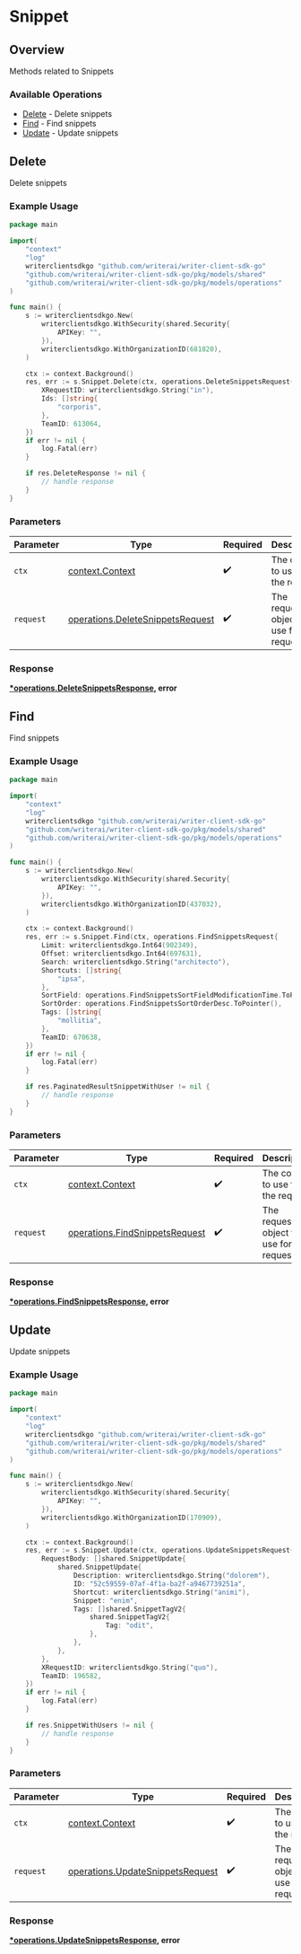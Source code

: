 # Snippet

## Overview

Methods related to Snippets

### Available Operations

* [Delete](#delete) - Delete snippets
* [Find](#find) - Find snippets
* [Update](#update) - Update snippets

## Delete

Delete snippets

### Example Usage

```go
package main

import(
	"context"
	"log"
	writerclientsdkgo "github.com/writerai/writer-client-sdk-go"
	"github.com/writerai/writer-client-sdk-go/pkg/models/shared"
	"github.com/writerai/writer-client-sdk-go/pkg/models/operations"
)

func main() {
    s := writerclientsdkgo.New(
        writerclientsdkgo.WithSecurity(shared.Security{
            APIKey: "",
        }),
        writerclientsdkgo.WithOrganizationID(681820),
    )

    ctx := context.Background()
    res, err := s.Snippet.Delete(ctx, operations.DeleteSnippetsRequest{
        XRequestID: writerclientsdkgo.String("in"),
        Ids: []string{
            "corporis",
        },
        TeamID: 613064,
    })
    if err != nil {
        log.Fatal(err)
    }

    if res.DeleteResponse != nil {
        // handle response
    }
}
```

### Parameters

| Parameter                                                                            | Type                                                                                 | Required                                                                             | Description                                                                          |
| ------------------------------------------------------------------------------------ | ------------------------------------------------------------------------------------ | ------------------------------------------------------------------------------------ | ------------------------------------------------------------------------------------ |
| `ctx`                                                                                | [context.Context](https://pkg.go.dev/context#Context)                                | :heavy_check_mark:                                                                   | The context to use for the request.                                                  |
| `request`                                                                            | [operations.DeleteSnippetsRequest](../../models/operations/deletesnippetsrequest.md) | :heavy_check_mark:                                                                   | The request object to use for the request.                                           |


### Response

**[*operations.DeleteSnippetsResponse](../../models/operations/deletesnippetsresponse.md), error**


## Find

Find snippets

### Example Usage

```go
package main

import(
	"context"
	"log"
	writerclientsdkgo "github.com/writerai/writer-client-sdk-go"
	"github.com/writerai/writer-client-sdk-go/pkg/models/shared"
	"github.com/writerai/writer-client-sdk-go/pkg/models/operations"
)

func main() {
    s := writerclientsdkgo.New(
        writerclientsdkgo.WithSecurity(shared.Security{
            APIKey: "",
        }),
        writerclientsdkgo.WithOrganizationID(437032),
    )

    ctx := context.Background()
    res, err := s.Snippet.Find(ctx, operations.FindSnippetsRequest{
        Limit: writerclientsdkgo.Int64(902349),
        Offset: writerclientsdkgo.Int64(697631),
        Search: writerclientsdkgo.String("architecto"),
        Shortcuts: []string{
            "ipsa",
        },
        SortField: operations.FindSnippetsSortFieldModificationTime.ToPointer(),
        SortOrder: operations.FindSnippetsSortOrderDesc.ToPointer(),
        Tags: []string{
            "mollitia",
        },
        TeamID: 670638,
    })
    if err != nil {
        log.Fatal(err)
    }

    if res.PaginatedResultSnippetWithUser != nil {
        // handle response
    }
}
```

### Parameters

| Parameter                                                                        | Type                                                                             | Required                                                                         | Description                                                                      |
| -------------------------------------------------------------------------------- | -------------------------------------------------------------------------------- | -------------------------------------------------------------------------------- | -------------------------------------------------------------------------------- |
| `ctx`                                                                            | [context.Context](https://pkg.go.dev/context#Context)                            | :heavy_check_mark:                                                               | The context to use for the request.                                              |
| `request`                                                                        | [operations.FindSnippetsRequest](../../models/operations/findsnippetsrequest.md) | :heavy_check_mark:                                                               | The request object to use for the request.                                       |


### Response

**[*operations.FindSnippetsResponse](../../models/operations/findsnippetsresponse.md), error**


## Update

Update snippets

### Example Usage

```go
package main

import(
	"context"
	"log"
	writerclientsdkgo "github.com/writerai/writer-client-sdk-go"
	"github.com/writerai/writer-client-sdk-go/pkg/models/shared"
	"github.com/writerai/writer-client-sdk-go/pkg/models/operations"
)

func main() {
    s := writerclientsdkgo.New(
        writerclientsdkgo.WithSecurity(shared.Security{
            APIKey: "",
        }),
        writerclientsdkgo.WithOrganizationID(170909),
    )

    ctx := context.Background()
    res, err := s.Snippet.Update(ctx, operations.UpdateSnippetsRequest{
        RequestBody: []shared.SnippetUpdate{
            shared.SnippetUpdate{
                Description: writerclientsdkgo.String("dolorem"),
                ID: "52c59559-07af-4f1a-ba2f-a9467739251a",
                Shortcut: writerclientsdkgo.String("animi"),
                Snippet: "enim",
                Tags: []shared.SnippetTagV2{
                    shared.SnippetTagV2{
                        Tag: "odit",
                    },
                },
            },
        },
        XRequestID: writerclientsdkgo.String("quo"),
        TeamID: 196582,
    })
    if err != nil {
        log.Fatal(err)
    }

    if res.SnippetWithUsers != nil {
        // handle response
    }
}
```

### Parameters

| Parameter                                                                            | Type                                                                                 | Required                                                                             | Description                                                                          |
| ------------------------------------------------------------------------------------ | ------------------------------------------------------------------------------------ | ------------------------------------------------------------------------------------ | ------------------------------------------------------------------------------------ |
| `ctx`                                                                                | [context.Context](https://pkg.go.dev/context#Context)                                | :heavy_check_mark:                                                                   | The context to use for the request.                                                  |
| `request`                                                                            | [operations.UpdateSnippetsRequest](../../models/operations/updatesnippetsrequest.md) | :heavy_check_mark:                                                                   | The request object to use for the request.                                           |


### Response

**[*operations.UpdateSnippetsResponse](../../models/operations/updatesnippetsresponse.md), error**

